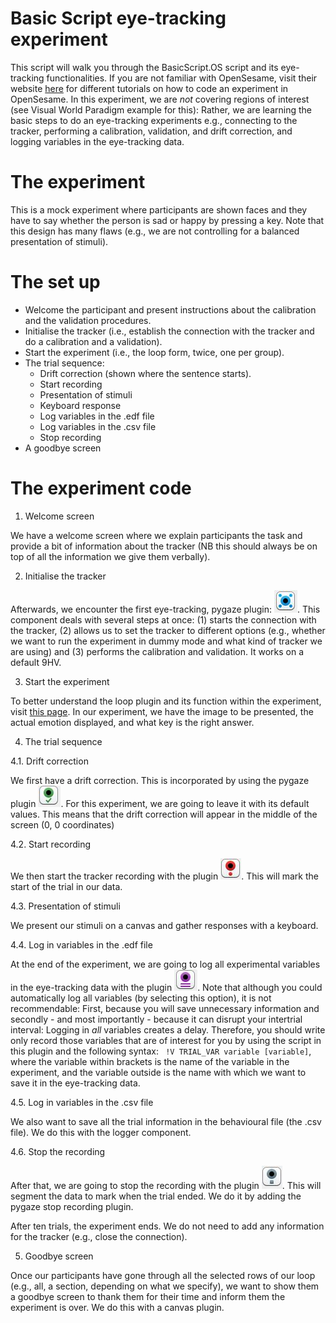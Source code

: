# Basic Script eye-tracking experiment

This script will walk you through the BasicScript.OS script and its eye-tracking functionalities. If you are not familiar with OpenSesame, visit their website [here](https://osdoc.cogsci.nl/) for different tutorials on how to code an experiment in OpenSesame. In this experiment, we are *not* covering regions of interest (see Visual World Paradigm example for this): Rather, we are learning the basic steps to do an eye-tracking experiments e.g., connecting to the tracker, performing a calibration, validation, and drift correction, and logging variables in the eye-tracking data.

# The experiment

This is a mock experiment where participants are shown faces and they have to say whether the person is sad or happy by pressing a key. Note that this design has many flaws (e.g., we are not controlling for a balanced presentation of stimuli). 

# The set up

- Welcome the participant and present instructions about the calibration and the validation procedures.
- Initialise the tracker (i.e., establish the connection with the tracker and do a calibration and a validation).
- Start the experiment (i.e., the loop form, twice, one per group).
- The trial sequence:
  - Drift correction (shown where the sentence starts).
  - Start recording
  - Presentation of stimuli 
  - Keyboard response
  - Log variables in the .edf file
  - Log variables in the .csv file
  - Stop recording
- A goodbye screen

# The experiment code

1. Welcome screen

We have a welcome screen where we explain participants the task and provide a bit of information about the tracker (NB this should always be on top of all the information we give them verbally).

2. Initialise the tracker

Afterwards, we encounter the first eye-tracking, pygaze plugin: ![](images/plugincalibration.JPG). This component deals with several steps at once: (1) starts the connection with the tracker, (2) allows us to set the tracker to different options (e.g., whether we want to run the experiment in dummy mode and what kind of tracker we are using) and (3) performs the calibration and validation. It works on a default 9HV.

3. Start the experiment 

To better understand the loop plugin and its function within the experiment, visit [this page](https://osdoc.cogsci.nl/4.0/manual/structure/loop/). In our experiment, we have the image to be presented, the actual emotion displayed, and what key is the right answer.

4. The trial sequence

4.1. Drift correction

  We first have a drift correction. This is incorporated by using the pygaze plugin ![](images/plugindrift.JPG). For this experiment, we are going to leave it with its default values. This means that the drift correction will appear in the middle of the screen (0, 0 coordinates)

4.2. Start recording

We then start the tracker recording with the plugin ![](images/pluginrecord.JPG). This will mark the start of the trial in our data.

4.3. Presentation of stimuli

We present our stimuli on a canvas and gather responses with a keyboard.

4.4. Log in variables in the .edf file

At the end of the experiment, we are going to log all experimental variables in the eye-tracking data with the plugin ![](images/pluginlog.JPG). Note that although you could automatically log all variables (by selecting this option), it is not recommendable: First, because you will save unnecessary information and secondly - and most importantly - because it can disrupt your intertrial interval: Logging in _all_ variables creates a delay. Therefore, you should write only record those variables that are of interest for you by using the script in this plugin and the following syntax: ```
!V TRIAL_VAR variable [variable]```, where the variable within brackets is the name of the variable in the experiment, and the variable outside is the name with which we want to save it in the eye-tracking data. 

4.5. Log in variables in the .csv file

We also want to save all the trial information in the behavioural file (the .csv file). We do this with the logger component.

4.6. Stop the recording

After that, we are going to stop the recording with the plugin ![](images/pluginstop.JPG). This will segment the data to mark when the trial ended. We do it by adding the pygaze stop recording plugin.

After ten trials, the experiment ends. We do not need to add any information for the tracker (e.g., close the connection).

5. Goodbye screen

Once our participants have gone through all the selected rows of our loop (e.g., all, a section, depending on what we specify), we want to show them a goodbye screen to thank them for their time and inform them the experiment is over. We do this with a canvas plugin.

